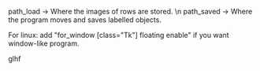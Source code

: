 path_load -> Where the images of rows are stored. \n
path_saved -> Where the program moves and saves labelled objects.

For linux:
  add "for_window [class="Tk"] floating enable" if you want window-like program.
  
glhf
